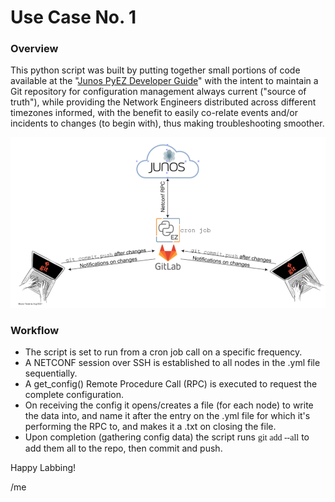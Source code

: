 # Use Case No. 1

### Overview
This python script was built by putting together small portions of code available at the "[Junos PyEZ Developer Guide](https://www.juniper.net/documentation/en_US/junos-pyez/information-products/pathway-pages/junos-pyez-developer-guide.html)" with the intent to maintain a Git repository for configuration management always current ("source of truth"), while providing the Network Engineers distributed across different timezones informed, with the benefit to easily co-relate events and/or incidents to changes (to begin with), thus making troubleshooting smoother.

![Example No.1 Diagram](/images/ex-no1.png)

### Workflow
* The script is set to run from a cron job call on a specific frequency.
* A NETCONF session over SSH is established to all nodes in the .yml file sequentially.
* A get_config() Remote Procedure Call (RPC) is executed to request the complete configuration.
* On receiving the config it opens/creates a file (for each node) to write the data into, and name it after the entry on the .yml file for which it's performing the RPC to, and makes it a .txt on closing the file. 
* Upon completion (gathering config data) the script runs <span style="font-family:Courier-new;">git add --all</span> to  add them all to the repo, then commit and push.

Happy Labbing!

/me
